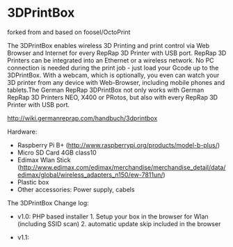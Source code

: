 # 3DPrintBox

forked from and based on foosel/OctoPrint

The 3DPrintBox enables wireless 3D Printing and print control via Web Browser and Internet for every RepRap 3D Printer with USB port. RepRap 3D Printers can be integrated into an Ethernet or a wireless network. No PC connection is needed during the print job - just load your Gcode up to the 3DPrintBox. With a webcam, which is optionally, you even can watch your 3D printer from any device with Web-Browser, including mobile phones and tablets.The German RepRap 3DPrintBox not only works with German RepRap 3D Printers NEO, X400 or PRotos, but also with every RepRap 3D Printer with USB port.


http://wiki.germanreprap.com/handbuch/3dprintbox


Hardware:
- Raspberry Pi B+ (http://www.raspberrypi.org/products/model-b-plus/)
- Micro SD Card 4GB class10
- Edimax Wlan Stick (http://www.edimax.com/edimax/merchandise/merchandise_detail/data/edimax/global/wireless_adapters_n150/ew-7811un/)
- Plastic box
- Other accessories: Power supply, cabels  


The 3DPrintBox Change log:
- v1.0: PHP based installer
            1. Setup your box in the browser for Wlan (including SSID scan)
            2. automatic update skip included in the browser

- v1.1: 
            
          
